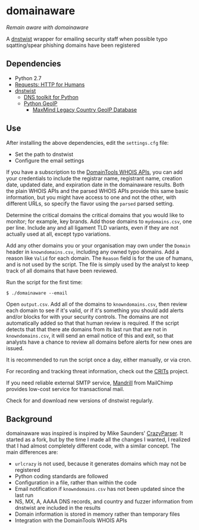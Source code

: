 # domainaware
 *Remain aware with domainaware*

A [dnstwist](https://github.com/elceef/dnstwist) wrapper for emailing security staff when possible typo sqatting/spear 
phishing domains have been registered

## Dependencies

- Python 2.7
- [Requests: HTTP for Humans](http://www.python-requests.org/)
- [dnstwist](https://github.com/elceef/dnstwist)
  - [DNS toolkit for Python](http://www.dnspython.org/)
  - [Python GeoIP](https://pypi.python.org/pypi/GeoIP/)
    - [MaxMind Legacy Country GeoIP Database](https://dev.maxmind.com/geoip/legacy/install/country/)

## Use

After installing the above dependencies, edit the `settings.cfg` file:

- Set the path to dnstwist
- Configure the email settings

If you have a subscription to the 
[DomainTools WHOIS APIs](https://www.domaintools.com/products/api-integration/pricing/), you can add your credentials to
include the registrar name, registrant name, creation date, updated date, and expiration date in the domainaware
results. Both the plain WHOIS APIs and the parsed WHOIS APIs provide this same basic information, but you might have 
access to one and not the other, with different URLs, so specify the flavor using the `parsed` parsed setting.

Determine the critical domains the critical domains that you would like to monitor; for example, key brands.
Add those domains to `mydomains.csv`, one per line. Include any and all ligament TLD variants, even if they are not
actually used at all, except typo variations.

Add any other domains you or your organisation may own under the `Domain` header in `knowndomains.csv`, including any 
owned typo domains. Add a reason like `Valid` for each domain. The `Reason` field is for the use of humans, and is not 
used by the script. The file is simply used by the analyst to keep track of all domains that have been reviewed.

Run the script for the first time:

    $ ./domainaware --email

Open `output.csv`. Add all of the domains to `knowndomains.csv`, then review each domain to see if it's valid, or 
if it's something you should add alerts and/or blocks for with your security controls. The domains are not automatically
added so that that human review is required. If the script detects that that there ate domains from its last run that 
are not in `knowndomains.csv`, it will send an email notice of this and exit, so that analysts have a chance to review
all domains before alerts for new ones are issued.

It is recommended to run the script once a day, either manually, or via cron. 

For recording and tracking threat information, check out the [CRITs](https://github.com/crits/crits) project.

If you need reliable external SMTP service, [Mandrill](https://www.mandrill.com/) from MailChimp 
provides low-cost service for transactional mail.

Check for and download new versions of dnstwist regularly.

## Background

domainaware was inspired is inspired by Mike Saunders' [CrazyParser](https://github.com/hardwaterhacker/CrazyParser).
It started as a fork, but by the time I made all the changes I wanted, I realized that I had almost completely different
code, with a similar concept. The main differences are:

- `urlcrazy` is not used, because it generates domains which may not be registered
- Python coding standards are followed
- Configuration in a file, rather than within the code
- Email notification if `knowndomains.csv` has not been updated since the last run 
- NS, MX, A, AAAA DNS records, and country and fuzzer information from dnstwist are included in the results
- Domain information is stored in memory rather than temporary files
- Integration with the DomainTools WHOIS APIs
